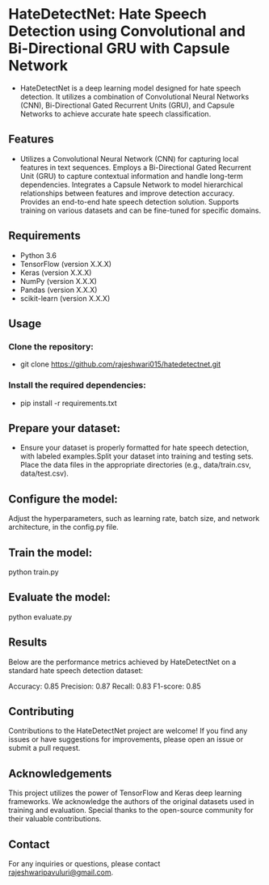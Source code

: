 # HateDetectNet: Hate Speech Detection using Convolutional and Bi-Directional GRU with Capsule Network
* HateDetectNet is a deep learning model designed for hate speech detection. It utilizes a combination of Convolutional Neural Networks (CNN), Bi-Directional Gated Recurrent Units (GRU), and Capsule Networks to achieve accurate hate speech classification.

## Features
* Utilizes a Convolutional Neural Network (CNN) for capturing local features in text sequences.
Employs a Bi-Directional Gated Recurrent Unit (GRU) to capture contextual information and handle long-term dependencies.
Integrates a Capsule Network to model hierarchical relationships between features and improve detection accuracy.
Provides an end-to-end hate speech detection solution.
Supports training on various datasets and can be fine-tuned for specific domains.

## Requirements
* Python 3.6
* TensorFlow (version X.X.X)
* Keras (version X.X.X)
* NumPy (version X.X.X)
* Pandas (version X.X.X)
* scikit-learn (version X.X.X)

## Usage
### Clone the repository:
* git clone https://github.com/rajeshwari015/hatedetectnet.git
### Install the required dependencies:

* pip install -r requirements.txt

## Prepare your dataset:

* Ensure your dataset is properly formatted for hate speech detection, with labeled examples.Split your dataset into training and testing sets.
Place the data files in the appropriate directories (e.g., data/train.csv, data/test.csv).

## Configure the model:

Adjust the hyperparameters, such as learning rate, batch size, and network architecture, in the config.py file.

## Train the model:

python train.py

## Evaluate the model:

python evaluate.py

## Results
Below are the performance metrics achieved by HateDetectNet on a standard hate speech detection dataset:

Accuracy: 0.85
Precision: 0.87
Recall: 0.83
F1-score: 0.85

## Contributing
Contributions to the HateDetectNet project are welcome! If you find any issues or have suggestions for improvements, please open an issue or submit a pull request.


## Acknowledgements
This project utilizes the power of TensorFlow and Keras deep learning frameworks.
We acknowledge the authors of the original datasets used in training and evaluation.
Special thanks to the open-source community for their valuable contributions.

## Contact
For any inquiries or questions, please contact rajeshwaripavuluri@gmail.com.


